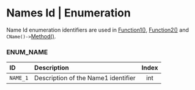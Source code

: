 # Names Id | Enumeration
Name Id enumeration identifiers are used in [Function1()](), [Function2()]() and `CName()->`[Method()]().

### ENUM_NAME
| ID       | Description                         | Index |
| :------- | :---------------------------------- | :---: |
| `NAME_1` | Description of the Name1 identifier |  int  |